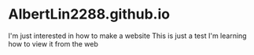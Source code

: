 # AlbertLin2288.github.io
I'm just interested in how to make a website
This is just a test 
I'm learning how to view it from the web
